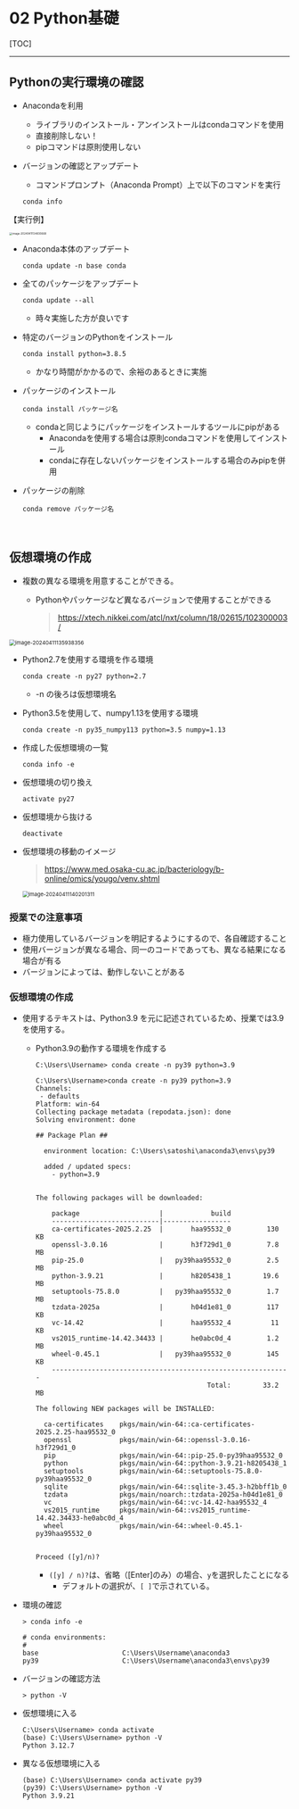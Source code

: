 # 02 Python基礎

[TOC]

---

## Pythonの実行環境の確認

- Anacondaを利用
  - ライブラリのインストール・アンインストールはcondaコマンドを使用
  - 直接削除しない！
  - pipコマンドは原則使用しない



- バージョンの確認とアップデート
  - コマンドプロンプト（Anaconda Prompt）上で以下のコマンドを実行

  ```
  conda info
  ```

【実行例】

<img src="03_1_仮想環境.assets/image-20240411134830668.png" alt="image-20240411134830668" style="zoom:33%;" />



- Anaconda本体のアップデート

  ```
  conda update -n base conda
  ```




- 全てのパッケージをアップデート

  ```
  conda update --all
  ```

  - 時々実施した方が良いです



- 特定のバージョンのPythonをインストール

  ```
  conda install python=3.8.5
  ```

  - かなり時間がかかるので、余裕のあるときに実施



- パッケージのインストール

  ```
  conda install パッケージ名
  ```

  - condaと同じようにパッケージをインストールするツールにpipがある
    - Anacondaを使用する場合は原則condaコマンドを使用してインストール
    - condaに存在しないパッケージをインストールする場合のみpipを併用



- パッケージの削除

  ```
  conda remove パッケージ名
  ```

  

　　

## 仮想環境の作成

- 複数の異なる環境を用意することができる。

  - Pythonやパッケージなど異なるバージョンで使用することができる

    > https://xtech.nikkei.com/atcl/nxt/column/18/02615/102300003/

<img src="03_1_仮想環境.assets/image-20240411135938356.png" alt="image-20240411135938356" style="zoom: 67%;" />

- Python2.7を使用する環境を作る環境

  ```
  conda create -n py27 python=2.7
  ```

  - -n の後ろは仮想環境名

- Python3.5を使用して、numpy1.13を使用する環境

  ```
  conda create -n py35_numpy113 python=3.5 numpy=1.13
  ```

- 作成した仮想環境の一覧

  ```
  conda info -e
  ```

- 仮想環境の切り換え

  ```
  activate py27
  ```

- 仮想環境から抜ける

  ```
  deactivate
  ```

- 仮想環境の移動のイメージ
  >https://www.med.osaka-cu.ac.jp/bacteriology/b-online/omics/yougo/venv.shtml

  <img src="03_1_仮想環境.assets/image-20240411140201311.png" alt="image-20240411140201311" style="zoom:67%;" />



### 授業での注意事項

- 極力使用しているバージョンを明記するようにするので、各自確認すること
- 使用バージョンが異なる場合、同一のコードであっても、異なる結果になる場合が有る
- バージョンによっては、動作しないことがある



### 仮想環境の作成

- 使用するテキストは、Python3.9 を元に記述されているため、授業では3.9を使用する。

  - Python3.9の動作する環境を作成する
    ```
    C:\Users\Username> conda create -n py39 python=3.9
    ```

    ```
    C:\Users\Username>conda create -n py39 python=3.9
    Channels:
     - defaults
    Platform: win-64
    Collecting package metadata (repodata.json): done
    Solving environment: done
    
    ## Package Plan ##
    
      environment location: C:\Users\satoshi\anaconda3\envs\py39
    
      added / updated specs:
        - python=3.9
    
    
    The following packages will be downloaded:
    
        package                    |            build
        ---------------------------|-----------------
        ca-certificates-2025.2.25  |       haa95532_0         130 KB
        openssl-3.0.16             |       h3f729d1_0         7.8 MB
        pip-25.0                   |   py39haa95532_0         2.5 MB
        python-3.9.21              |       h8205438_1        19.6 MB
        setuptools-75.8.0          |   py39haa95532_0         1.7 MB
        tzdata-2025a               |       h04d1e81_0         117 KB
        vc-14.42                   |       haa95532_4          11 KB
        vs2015_runtime-14.42.34433 |       he0abc0d_4         1.2 MB
        wheel-0.45.1               |   py39haa95532_0         145 KB
        ------------------------------------------------------------
                                               Total:        33.2 MB
    
    The following NEW packages will be INSTALLED:
    
      ca-certificates    pkgs/main/win-64::ca-certificates-2025.2.25-haa95532_0
      openssl            pkgs/main/win-64::openssl-3.0.16-h3f729d1_0
      pip                pkgs/main/win-64::pip-25.0-py39haa95532_0
      python             pkgs/main/win-64::python-3.9.21-h8205438_1
      setuptools         pkgs/main/win-64::setuptools-75.8.0-py39haa95532_0
      sqlite             pkgs/main/win-64::sqlite-3.45.3-h2bbff1b_0
      tzdata             pkgs/main/noarch::tzdata-2025a-h04d1e81_0
      vc                 pkgs/main/win-64::vc-14.42-haa95532_4
      vs2015_runtime     pkgs/main/win-64::vs2015_runtime-14.42.34433-he0abc0d_4
      wheel              pkgs/main/win-64::wheel-0.45.1-py39haa95532_0
    
    
    Proceed ([y]/n)?
    ```
    
    - `([y] / n)?`は、省略（[Enter]のみ）の場合、`y`を選択したことになる
      - デフォルトの選択が、`[ ]`で示されている。

- 環境の確認
  ```
  > conda info -e
  ```

  ```
  # conda environments:
  #
  base                     C:\Users\Username\anaconda3
  py39                     C:\Users\Username\anaconda3\envs\py39
  ```

- バージョンの確認方法
  ```
  > python -V
  ```

- 仮想環境に入る
  ```
  C:\Users\Username> conda activate
  (base) C:\Users\Username> python -V
  Python 3.12.7
  ```

- 異なる仮想環境に入る
  ```
  (base) C:\Users\Username> conda activate py39
  (py39) C:\Users\Username> python -V
  Python 3.9.21
  ```
  


